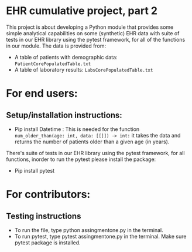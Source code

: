 # EHR cumulative project, part 2

This project is about developing a Python module that provides some simple analytical capabilities on some (synthetic) EHR data with suite of tests in our EHR library using the pytest framework, for all of the functions in our module. The data is provided from:

* A table of patients with demographic data: `PatientCorePopulatedTable.txt`
* A table of laboratory results: `LabsCorePopulatedTable.txt`


# For end users:

## Setup/installation instructions:
 * Pip install Datetime : 
    This is needed for the function `num_older_than(age: int, data: [[]]) -> int:` it takes the data and returns the number of patients older than a given age (in       years).
 
There's suite of tests in our EHR library using the pytest framework, for all functions, inorder to run the pytest please install the package:
 * Pip install pytest
    
 # For contributors:

  ## Testing instructions
   * To run the file, type python assingmentone.py in the terminal.
   * To run pytest, type pytest assingmentone.py in the terminal. Make sure pytest package is installed.
   
